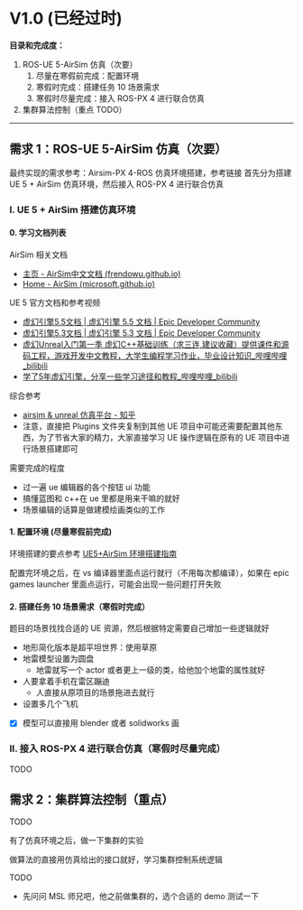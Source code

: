 # V1.0 (已经过时)

**目录和完成度：**
1. ROS-UE 5-AirSim 仿真（次要）
	1. 尽量在寒假前完成：配置环境
	2. 寒假时完成：搭建任务 10 场景需求
	3. 寒假时尽量完成：接入 ROS-PX 4 进行联合仿真
2. 集群算法控制（重点 TODO）

---

## 需求 1：ROS-UE 5-AirSim 仿真（次要）

最终实现的需求参考：Airsim-PX 4-ROS 仿真环境搭建，参考链接
首先分为搭建 UE 5 + AirSim 仿真环境，然后接入 ROS-PX 4 进行联合仿真

### I. UE 5 + AirSim 搭建仿真环境 

#### 0. 学习文档列表

AirSim 相关文档
- [主页 - AirSim中文文档 (frendowu.github.io)](https://frendowu.github.io/AirSim-docs-zh/)
- [Home - AirSim (microsoft.github.io)](https://microsoft.github.io/AirSim/)

UE 5 官方文档和参考视频
- [虚幻引擎5.5文档 | 虚幻引擎 5.5 文档 | Epic Developer Community](https://dev.epicgames.com/documentation/zh-cn/unreal-engine/unreal-engine-5-5-documentation)
- [虚幻引擎5.3文档 | 虚幻引擎 5.3 文档 | Epic Developer Community](https://dev.epicgames.com/documentation/zh-cn/unreal-engine/unreal-engine-5-3-documentation?application_version=5.3)
- [虚幻Unreal入门第一季 虚幻C++基础训练（求三连,建议收藏）提供课件和源码工程，游戏开发中文教程，大学生编程学习作业，毕业设计知识_哔哩哔哩_bilibili](https://www.bilibili.com/video/BV1nL411j7E1/?spm_id_from=333.999.0.0&vd_source=c056a61d262e54bf391d17236f1430c1)
- [学了5年虚幻引擎，分享一些学习途径和教程_哔哩哔哩_bilibili](https://www.bilibili.com/video/BV1644y1n7pn/?vd_source=9c85d181a345808c304a6fa2780bb4da)

综合参考
- [airsim & unreal 仿真平台 - 知乎](https://www.zhihu.com/column/multiUAV)
- 注意，直接把 Plugins 文件夹复制到其他 UE 项目中可能还需要配置其他东西，为了节省大家的精力，大家直接学习 UE 操作逻辑在原有的 UE 项目中进行场景搭建即可

需要完成的程度
- 过一遍 ue 编辑器的各个按钮 ui 功能
- 搞懂蓝图和 c++在 ue 里都是用来干嘛的就好
- 场景编辑的话算是做建模绘画类似的工作


#### 1. 配置环境 (尽量寒假前完成)

环境搭建的要点参考 [UE5+AirSim 环境搭建指南](/document/simulation-environment/UE5.3-AirSim-Environment.md)

配置完环境之后，在 vs 编译器里面点运行就行（不用每次都编译），如果在 epic games launcher 里面点运行，可能会出现一些问题打开失败

#### 2. 搭建任务 10 场景需求（寒假时完成）

题目的场景找找合适的 UE 资源，然后根据特定需要自己增加一些逻辑就好
- 地形简化版本是超平坦世界：使用草原
- 地雷模型设置为圆盘
    - 地雷就写一个 actor 或者更上一级的类，给他加个地雷的属性就好
- 人要拿着手机在雷区蹦迪
    - 人直接从原项目的场景拖进去就行
- 设置多几个飞机

- [x] 模型可以直接用 blender 或者 solidworks 画

### II. 接入 ROS-PX 4 进行联合仿真（寒假时尽量完成）

TODO


## 需求 2：集群算法控制（重点）

TODO

有了仿真环境之后，做一下集群的实验

做算法的直接用仿真给出的接口就好，学习集群控制系统逻辑


TODO
- 先问问 MSL 师兄吧，他之前做集群的，选个合适的 demo 测试一下

